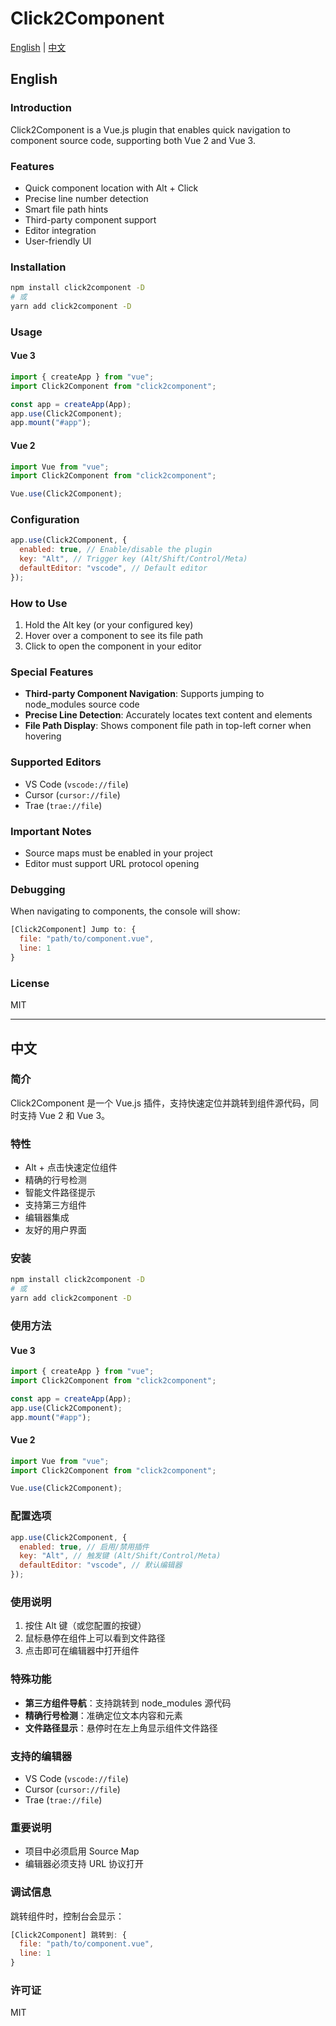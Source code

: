 # Click2Component

[English](#english) | [中文](#中文)

## English

### Introduction

Click2Component is a Vue.js plugin that enables quick navigation to component source code, supporting both Vue 2 and Vue 3.

### Features

- Quick component location with Alt + Click
- Precise line number detection
- Smart file path hints
- Third-party component support
- Editor integration
- User-friendly UI

### Installation

```bash
npm install click2component -D
# 或
yarn add click2component -D
```

### Usage

#### Vue 3

```javascript
import { createApp } from "vue";
import Click2Component from "click2component";

const app = createApp(App);
app.use(Click2Component);
app.mount("#app");
```

#### Vue 2

```javascript
import Vue from "vue";
import Click2Component from "click2component";

Vue.use(Click2Component);
```

### Configuration

```javascript
app.use(Click2Component, {
  enabled: true, // Enable/disable the plugin
  key: "Alt", // Trigger key (Alt/Shift/Control/Meta)
  defaultEditor: "vscode", // Default editor
});
```

### How to Use

1. Hold the Alt key (or your configured key)
2. Hover over a component to see its file path
3. Click to open the component in your editor

### Special Features

- **Third-party Component Navigation**: Supports jumping to node_modules source code
- **Precise Line Detection**: Accurately locates text content and elements
- **File Path Display**: Shows component file path in top-left corner when hovering

### Supported Editors

- VS Code (`vscode://file`)
- Cursor (`cursor://file`)
- Trae (`trae://file`)

### Important Notes

- Source maps must be enabled in your project
- Editor must support URL protocol opening

### Debugging

When navigating to components, the console will show:

```javascript
[Click2Component] Jump to: {
  file: "path/to/component.vue",
  line: 1
}
```

### License

MIT

---

## 中文

### 简介

Click2Component 是一个 Vue.js 插件，支持快速定位并跳转到组件源代码，同时支持 Vue 2 和 Vue 3。

### 特性

- Alt + 点击快速定位组件
- 精确的行号检测
- 智能文件路径提示
- 支持第三方组件
- 编辑器集成
- 友好的用户界面

### 安装

```bash
npm install click2component -D
# 或
yarn add click2component -D
```

### 使用方法

#### Vue 3

```javascript
import { createApp } from "vue";
import Click2Component from "click2component";

const app = createApp(App);
app.use(Click2Component);
app.mount("#app");
```

#### Vue 2

```javascript
import Vue from "vue";
import Click2Component from "click2component";

Vue.use(Click2Component);
```

### 配置选项

```javascript
app.use(Click2Component, {
  enabled: true, // 启用/禁用插件
  key: "Alt", // 触发键 (Alt/Shift/Control/Meta)
  defaultEditor: "vscode", // 默认编辑器
});
```

### 使用说明

1. 按住 Alt 键（或您配置的按键）
2. 鼠标悬停在组件上可以看到文件路径
3. 点击即可在编辑器中打开组件

### 特殊功能

- **第三方组件导航**：支持跳转到 node_modules 源代码
- **精确行号检测**：准确定位文本内容和元素
- **文件路径显示**：悬停时在左上角显示组件文件路径

### 支持的编辑器

- VS Code (`vscode://file`)
- Cursor (`cursor://file`)
- Trae (`trae://file`)

### 重要说明

- 项目中必须启用 Source Map
- 编辑器必须支持 URL 协议打开

### 调试信息

跳转组件时，控制台会显示：

```javascript
[Click2Component] 跳转到: {
  file: "path/to/component.vue",
  line: 1
}
```

### 许可证

MIT

